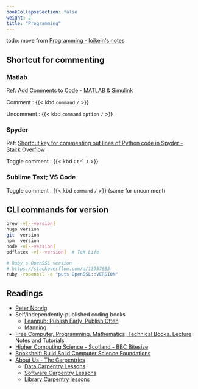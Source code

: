 ```yaml
---
bookCollapseSection: false
weight: 2
title: "Programming"
---
```


todo: move from [Programming - loikein's notes](https://notes.loikein.one/tags/programming/)

## Shortcut for commenting

### Matlab

Ref: [Add Comments to Code - MATLAB & Simulink](https://www.mathworks.com/help/matlab/matlab_prog/comments.html)

Comment
: {{< kbd `command` `/` >}}

Uncomment
: {{< kbd `command` `option` `/` >}}


### Spyder

Ref: [Shortcut key for commenting out lines of Python code in Spyder - Stack Overflow](https://stackoverflow.com/a/36644714/10668706)

Toggle comment
: {{< kbd `Ctrl` `1` >}}


### Sublime Text; VS Code

Toggle comment
: {{< kbd `command` `/` >}} \(same for uncomment\)


## CLI commands for version

```sh
brew -v[--version]
hugo version
git  version
npm  version
node -v[--version]
pdflatex -v[--version]  # TeX Life

# Ruby's OpenSSL version
# https://stackoverflow.com/a/13957635
ruby -ropenssl -e "puts OpenSSL::VERSION"
```


## Readings

- [Peter Norvig](https://www.norvig.com/)
- Self/independently-published coding books
    + [Leanpub: Publish Early, Publish Often](https://leanpub.com/)
    + [Manning](https://www.manning.com/)
- [Free Computer, Programming, Mathematics, Technical Books, Lecture Notes and Tutorials](https://freecomputerbooks.com/)
- [Higher Computing Science - Scotland - BBC Bitesize](https://www.bbc.co.uk/bitesize/subjects/zxmh34j)
- [Bookshelf: Build Solid Computer Science Foundations](https://devgrowth-templates.notion.site/devgrowth-templates/0a8571d16ae0401a82723800fb2fb062?v=4eecf67f93bd4cf8b0398ca664d81696)
- [About Us - The Carpentries](https://carpentries.org/about/)
    + [Data Carpentry Lessons](https://datacarpentry.org/lessons/)
    + [Software Carpentry Lessons](https://software-carpentry.org/lessons/index.html)
    + [Library Carpentry lessons](https://librarycarpentry.org/lessons/)

<!-- seviche's bookmarks
- [Airtable - About Coding](https://airtable.com/appUVHB29NzA8Tysi/shrpftxf6JgRomP2X/tblEvtThXHNBMQ8lW/viwMvPLTmjMGTL5fc)
 -->
